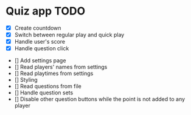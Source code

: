 # Quiz app TODO

- [x] Create countdown
- [x] Switch between regular play and quick play
- [x] Handle user's score
- [x] Handle question click
- [] Add settings page
- [] Read players' names from settings
- [] Read playtimes from settings
- [] Styling
- [] Read questions from file
- [] Handle question sets
- [] Disable other question buttons while the point is not added to any player
